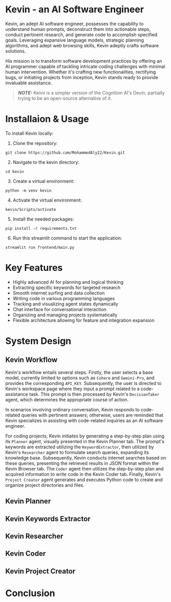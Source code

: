 # Kevin - an AI Software Engineer

Kevin, an adept AI software engineer, possesses the capability to understand human prompts, deconstruct them into actionable steps, conduct pertinent research, and generate code to accomplish specified goals. Leveraging expansive language models, strategic planning algorithms, and adept web browsing skills, Kevin adeptly crafts software solutions.

His mission is to transform software development practices by offering an AI programmer capable of tackling intricate coding challenges with minimal human intervention. Whether it's crafting new functionalities, rectifying bugs, or initiating projects from inception, Kevin stands ready to provide invaluable assistance.

> **_NOTE:_**  Keivn is a simpler version of the Cognition AI's Devin, partially trying to be an open-source alternative of it. 

# Installaion & Usage
To install Kevin locally:
1. Clone the repository:
```
git clone https://github.com/MohammedAly22/Kevin.git
```
2. Navigate to the kevin directory:
```
cd kevin
```
3. Create a virtual environment:
```
python -m venv kevin
```
4. Activate the virtual environment:
```
kevin/Scripts/activate
```
5. Install the needed packages:
```
pip install -r requirements.txt
```
6. Run this streamlit command to start the application:
```
streamlit run frontend/main.py
```

# Key Features
-  Highly advanced AI for planning and logical thinking
-  Extracting specific keywords for targeted research
-  Smooth internet surfing and data collection
-  Writing code in various programming languages
-  Tracking and visualizing agent states dynamically
-  Chat interface for conversational interaction
-  Organizing and managing projects systematically
-  Flexible architecture allowing for feature and integration expansion

# System Design
## Kevin Workflow
Kevin's workflow entails several steps. Firstly, the user selects a base model, currently limited to options such as `Cohere` and `Gemini-Pro`, and provides the corresponding `API_KEY`. Subsequently, the user is directed to Kevin's workspace page where they input a prompt related to a code-assistance task. This prompt is then processed by Kevin's `DecisionTaker` agent, which determines the appropriate course of action. 

In scenarios involving ordinary conversation, Kevin responds to code-related queries with pertinent answers; otherwise, users are reminded that Kevin specializes in assisting with code-related inquiries as an AI software engineer.

For coding projects, Kevin initiates by generating a step-by-step plan using its `Planner` agent, visually presented in the Kevin Planner tab. The prompt's keywords are extracted utilizing the `KeywordExtractor`, then utilized by Kevin's `Researcher` agent to formulate search queries, expanding its knowledge base. Subsequently, Kevin conducts internet searches based on these queries, presenting the retrieved results in JSON format within the Kevin Browser tab. The `Coder` agent then utilizes the step-by-step plan and acquired information to write code in the Kevin Coder tab. Finally, Kevin's `Project Creator` agent generates and executes Python code to create and organize project directories and files.

## Kevin Planner


## Kevin Keywords Extractor

## Kevin Researcher

## Kevin Coder

## Kevin Project Creator

# Conclusion

